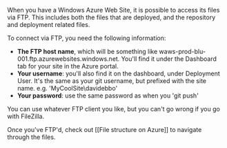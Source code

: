 When you have a Windows Azure Web Site, it is possible to access its files via FTP. This includes both the files that are deployed, and the repository and deployment related files.

To connect via FTP, you need the following information:

- **The FTP host name**, which will be something like waws-prod-blu-001.ftp.azurewebsites.windows.net. You'll find it under the Dashboard tab for your site in the Azure portal.
- **Your username**: you'll also find it on the dashboard, under Deployment User. It's the same as your git username, but prefixed with the site name. e.g. 'MyCoolSite\davidebbo'
- **Your password**: use the same password as when you 'git push'

You can use whatever FTP client you like, but you can't go wrong if you go with FileZilla.

Once you've FTP'd, check out [[File structure on Azure]] to navigate through the files.